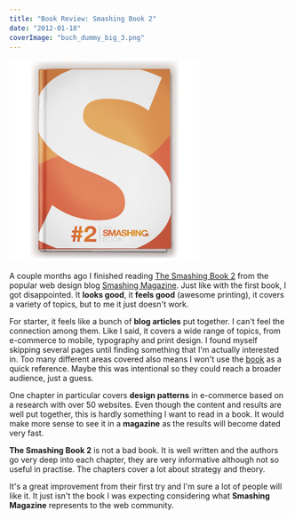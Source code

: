 ```yaml
---
title: "Book Review: Smashing Book 2"
date: "2012-01-18"
coverImage: "buch_dummy_big_3.png"
---
```


![](images/buch_dummy_big_3.png "smashing book 2")

A couple months ago I finished reading [The Smashing Book 2](https://shop.smashingmagazine.com/smashing-book-2.html "Buy The Book") from the popular web design blog [Smashing Magazine](http://www.smashingmagazine.com/). Just like with the first book, I got disappointed. It **looks good**, it **feels good** (awesome printing), it covers a variety of topics, but to me it just doesn't work.

For starter, it feels like a bunch of **blog articles** put together. I can't feel the connection among them. Like I said, it covers a wide range of topics, from e-commerce to mobile, typography and print design. I found myself skipping several pages until finding something that I'm actually interested in. Too many different areas covered also means I won't use the [book](http://jpedroribeiro.com/tag/books/) as a quick reference. Maybe this was intentional so they could reach a broader audience, just a guess.

One chapter in particular covers **design patterns** in e-commerce based on a research with over 50 websites. Even though the content and results are well put together, this is hardly something I want to read in a book. It would make more sense to see it in a **magazine** as the results will become dated very fast.

**The Smashing Book 2** is not a bad book. It is well written and the authors go very deep into each chapter, they are very informative although not so useful in practise. The chapters cover a lot about strategy and theory.

It's a great improvement from their first try and I'm sure a lot of people will like it. It just isn't the book I was expecting considering what **Smashing Magazine** represents to the web community.
